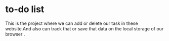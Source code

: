 # to-do list
This is the project where we can add or delete our task in these website.And also can track that or save that data  on the local storage of our browser .

